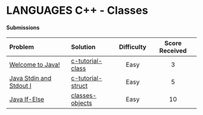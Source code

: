 # LANGUAGES C++ - Classes

#### Submissions
| Problem | Solution | Difficulty | Score Received |
| :--- | :--- | :---: | :---: |
| [Welcome to Java!](https://www.hackerrank.com/challenges/c-tutorial-class) | [c-tutorial-class](c-tutorial-class/solution.cpp) | Easy | 3 |
| [Java Stdin and Stdout I](https://www.hackerrank.com/challenges/c-tutorial-struct) | [c-tutorial-struct](c-tutorial-struct/solution.cpp) | Easy | 5 |
| [Java If-Else](https://www.hackerrank.com/challenges/classes-objects) | [classes-objects](classes-objects/solution.cpp) | Easy | 10 |